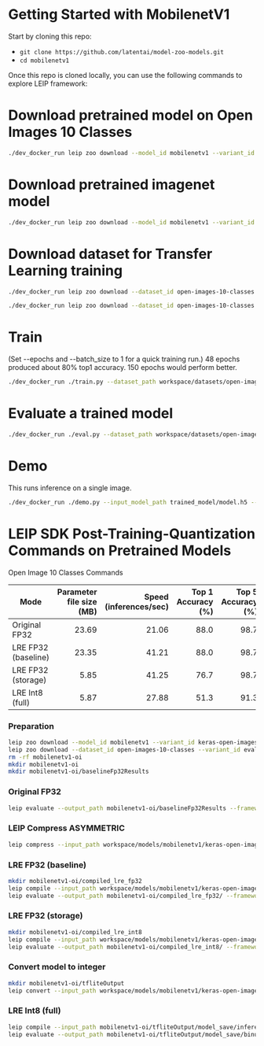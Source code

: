 # Getting Started with MobilenetV1

Start by cloning this repo:
* ```git clone https://github.com/latentai/model-zoo-models.git```
* ```cd mobilenetv1```

Once this repo is cloned locally, you can use the following commands to explore LEIP framework:


# Download pretrained model on Open Images 10 Classes
```bash
./dev_docker_run leip zoo download --model_id mobilenetv1 --variant_id keras-open-images-10-classes
```

# Download pretrained imagenet model
```bash
./dev_docker_run leip zoo download --model_id mobilenetv1 --variant_id keras-imagenet
```
# Download dataset for Transfer Learning training
```bash
./dev_docker_run leip zoo download --dataset_id open-images-10-classes --variant_id train

./dev_docker_run leip zoo download --dataset_id open-images-10-classes --variant_id eval
```
# Train

(Set --epochs and --batch_size to 1 for a quick training run.)
48 epochs produced about 80% top1 accuracy. 150 epochs would perform better.
```bash
./dev_docker_run ./train.py --dataset_path workspace/datasets/open-images-10-classes/train/  --eval_dataset_path workspace/datasets/open-images-10-classes/eval/ --epochs 150
```
# Evaluate a trained model
```bash
./dev_docker_run ./eval.py --dataset_path workspace/datasets/open-images-10-classes/eval/ --input_model_path trained_model/model.h5
```
# Demo

This runs inference on a single image.
```bash
./dev_docker_run ./demo.py --input_model_path trained_model/model.h5 --image_file test_images/dog.jpg
```
# LEIP SDK Post-Training-Quantization Commands on Pretrained Models

Open Image 10 Classes Commands

|       Mode        |Parameter file size (MB)|Speed (inferences/sec)|Top 1 Accuracy (%)|Top 5 Accuracy (%)|
|-------------------|-----------------------:|---------------------:|-----------------:|-----------------:|
|Original FP32      |                   23.69|                 21.06|              88.0|              98.7|
|LRE FP32 (baseline)|                   23.35|                 41.21|              88.0|              98.7|
|LRE FP32 (storage) |                    5.85|                 41.25|              76.7|              98.7|
|LRE Int8 (full)    |                    5.87|                 27.88|              51.3|              91.3|

### Preparation
```bash
leip zoo download --model_id mobilenetv1 --variant_id keras-open-images-10-classes
leip zoo download --dataset_id open-images-10-classes --variant_id eval
rm -rf mobilenetv1-oi
mkdir mobilenetv1-oi
mkdir mobilenetv1-oi/baselineFp32Results
```
### Original FP32
```bash
leip evaluate --output_path mobilenetv1-oi/baselineFp32Results --framework tf --input_path workspace/models/mobilenetv1/keras-open-images-10-classes --test_path workspace/datasets/open-images-10-classes/eval/index.txt --class_names workspace/models/mobilenetv1/keras-open-images-10-classes/class_names.txt
```
### LEIP Compress ASYMMETRIC
```bash
leip compress --input_path workspace/models/mobilenetv1/keras-open-images-10-classes --quantizer ASYMMETRIC --bits 8 --output_path mobilenetv1-oi/checkpointCompressed/
```
### LRE FP32 (baseline)
```bash
mkdir mobilenetv1-oi/compiled_lre_fp32
leip compile --input_path workspace/models/mobilenetv1/keras-open-images-10-classes --output_path mobilenetv1-oi/compiled_lre_fp32/bin --input_types=float32 --data_type=float32
leip evaluate --output_path mobilenetv1-oi/compiled_lre_fp32/ --framework lre --input_types=float32 --input_path mobilenetv1-oi/compiled_lre_fp32/bin --test_path workspace/datasets/open-images-10-classes/eval/index.txt --class_names workspace/models/mobilenetv1/keras-open-images-10-classes/class_names.txt
```
### LRE FP32 (storage)
```bash
mkdir mobilenetv1-oi/compiled_lre_int8
leip compile --input_path workspace/models/mobilenetv1/keras-open-images-10-classes --output_path mobilenetv1-oi/compiled_lre_int8/bin --input_types=uint8 --data_type=int8
leip evaluate --output_path mobilenetv1-oi/compiled_lre_int8/ --framework lre --input_types=uint8 --input_path mobilenetv1-oi/compiled_lre_int8/bin --test_path workspace/datasets/open-images-10-classes/eval/index.txt --class_names workspace/models/mobilenetv1/keras-open-images-10-classes/class_names.txt
```
### Convert model to integer
```bash
mkdir mobilenetv1-oi/tfliteOutput
leip convert --input_path workspace/models/mobilenetv1/keras-open-images-10-classes --framework tflite --output_path mobilenetv1-oi/tfliteOutput --data_type int8 --policy TfLite --rep_dataset /shared-workdir/workspace/datasets/open-images-10-classes/eval/Apple/06e47f3aa0036947.jpg
```
### LRE Int8 (full)
```bash
leip compile --input_path mobilenetv1-oi/tfliteOutput/model_save/inference_model.cast.tflite --output_path mobilenetv1-oi/tfliteOutput/model_save/binuint8 --input_types=uint8
leip evaluate --output_path mobilenetv1-oi/tfliteOutput/model_save/binuint8 --framework lre --input_types=uint8 --input_path mobilenetv1-oi/tfliteOutput/model_save/binuint8 --test_path workspace/datasets/open-images-10-classes/eval/index.txt --class_names workspace/models/mobilenetv1/keras-open-images-10-classes/class_names.txt --preprocessor ''
```
